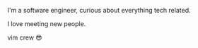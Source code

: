 I'm a software engineer, curious about everything tech related.

I love meeting new people.

vim crew :sunglasses:
